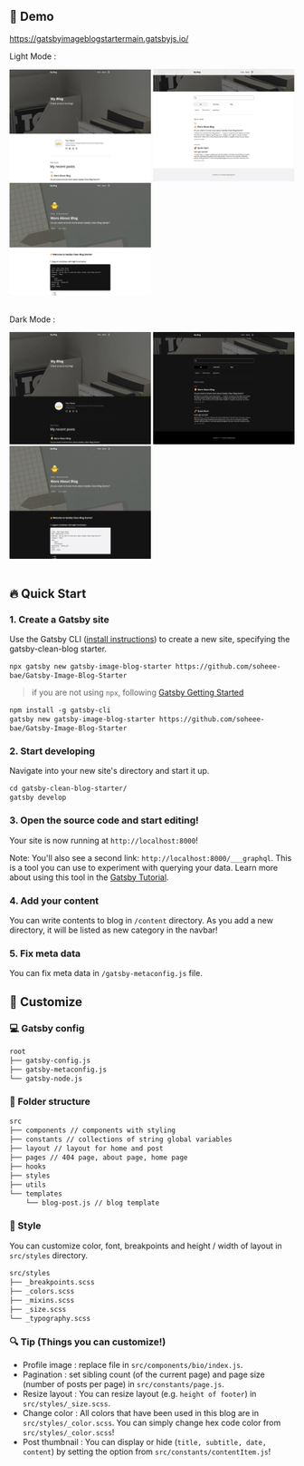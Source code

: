 ## :eyes: Demo

https://gatsbyimageblogstartermain.gatsbyjs.io/

Light Mode :

<div>
  <img src="./assets/readMe/lightMode_1.png" width="250" />
  <img src="./assets/readMe/lightMode_3.png" width="250" />
  <img src="./assets/readMe/lightMode_4.png" width="250" />
</div>

<br />

Dark Mode :

<div>
  <img src="./assets/readMe/darkMode_2.png" width="250"/>
  <img src="./assets/readMe/darkMode_1.png" width="250" />
  <img src="./assets/readMe/darkMode_3.png" width="250" />
</div>
<br/>

## :fire: Quick Start

### 1. Create a Gatsby site

Use the Gatsby CLI ([install instructions](https://www.gatsbyjs.com/docs/tutorial/part-0/#gatsby-cli)) to create a new site, specifying the gatsby-clean-blog starter.

```
npx gatsby new gatsby-image-blog-starter https://github.com/soheee-bae/Gatsby-Image-Blog-Starter
```

> if you are not using `npx`, following [Gatsby Getting Started](https://www.gatsbyjs.com/docs/quick-start/)

```
npm install -g gatsby-cli
gatsby new gatsby-image-blog-starter https://github.com/soheee-bae/Gatsby-Image-Blog-Starter
```

### 2. Start developing

Navigate into your new site's directory and start it up.

```
cd gatsby-clean-blog-starter/
gatsby develop
```

### 3. Open the source code and start editing!

Your site is now running at `http://localhost:8000`!

Note: You'll also see a second link: `http://localhost:8000/___graphql`. This is a tool you can use to experiment with querying your data. Learn more about using this tool in the [Gatsby Tutorial](https://www.gatsbyjs.com/docs/tutorial/part-4/#use-graphiql-to-explore-the-data-layer-and-write-graphql-queries).

### 4. Add your content

You can write contents to blog in `/content` directory.
As you add a new directory, it will be listed as new category in the navbar!

### 5. Fix meta data

You can fix meta data in `/gatsby-metaconfig.js` file.

## :yellow_heart: Customize

### :computer: Gatsby config

```
root
├── gatsby-config.js
├── gatsby-metaconfig.js
└── gatsby-node.js
```

### :file_folder: Folder structure

```
src
├── components // components with styling
├── constants // collections of string global variables
├── layout // layout for home and post
├── pages // 404 page, about page, home page
├── hooks
├── styles
├── utils
└── templates
    └── blog-post.js // blog template
```

### :art: Style

You can customize color, font, breakpoints and height / width of layout in `src/styles` directory.

```
src/styles
├── _breakpoints.scss
├── _colors.scss
├── _mixins.scss
├── _size.scss
└── _typography.scss
```

### :mag: Tip (Things you can customize!)

- Profile image : replace file in `src/components/bio/index.js`.
- Pagination : set sibling count (of the current page) and page size (number of posts per page) in `src/constants/page.js`.
- Resize layout : You can resize layout (e.g. `height of footer`) in `src/styles/_size.scss`.
- Change color : All colors that have been used in this blog are in `src/styles/_color.scss`. You can simply change hex code color from `src/styles/_color.scss`!
- Post thumbnail : You can display or hide (`title, subtitle, date, content`) by setting the option from `src/constants/contentItem.js`!
